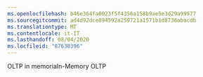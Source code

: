 ```yaml
---
ms.openlocfilehash: b46e364fa0023f5f4356a158b9ae5e3d29a99977
ms.sourcegitcommit: ad4d92dce894592a259721a1571b1d8736abacdb
ms.translationtype: MT
ms.contentlocale: it-IT
ms.lasthandoff: 08/04/2020
ms.locfileid: "87638396"
---
```

 <span data-ttu-id="c8a32-101">OLTP in memoria</span><span class="sxs-lookup"><span data-stu-id="c8a32-101">In-Memory OLTP</span></span> 